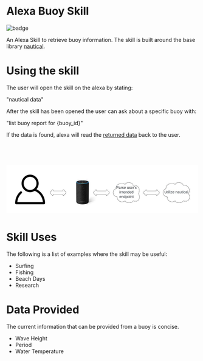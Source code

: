 # Alexa Buoy Skill

![badge](https://img.shields.io/endpoint?url=https://gist.githubusercontent.com/barbacbd/7e85f87f1f599809fd45d9ef75e9ef42/raw/DynamicBuoyBadgeData.json)

An Alexa Skill to retrieve buoy information. The skill is built around the base library [nautical](https://github.com/barbacbd/nautical). 

# Using the skill

The user will open the skill on the alexa by stating:

"nautical data"
<br>

After the skill has been opened the user can ask about a specific buoy with:

"list buoy report for {buoy_id}" 
<br>

If the data is found, alexa will read the [returned data](#data-provided) back to the user.

<br>
<h1 align="center">
  <a>
    <img src="https://github.com/barbacbd/alexa-buoys/blob/53009b2a9cd8e0f6b0b635ed465452e6d90aadad/.images/model.jpeg" width="512" height="128" >
  </a>
</h1>


# Skill Uses

The following is a list of examples where the skill may be useful:

- Surfing
- Fishing
- Beach Days
- Research

# Data Provided

The current information that can be provided from a buoy is concise.

- Wave Height
- Period
- Water Temperature